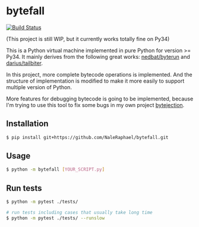# bytefall

[![Build Status](https://travis-ci.com/NaleRaphael/bytefall.svg?branch=master)](https://travis-ci.com/NaleRaphael/bytefall)

(This project is still WIP, but it currently works totally fine on Py34)

This is a Python virtual machine implemented in pure Python for version >= Py34. It mainly derives from the following great works: [nedbat/byterun][nedbat_byterun] and [darius/tailbiter][darius_tailbiter].

In this project, more complete bytecode operations is implemented. And the structure of implementation is modified to make it more easily to support multiple version of Python.

More features for debugging bytecode is going to be implemented, because I'm trying to use this tool to fix some bugs in my own project [bytejection][bytejection].

## Installation
```bash
$ pip install git+https://github.com/NaleRaphael/bytefall.git
```

## Usage
```bash
$ python -m bytefall [YOUR_SCRIPT.py]
```

## Run tests
```bash
$ python -m pytest ./tests/

# run tests including cases that usually take long time
$ python -m pytest ./tests/ --runslow
```

[nedbat_byterun]: https://github.com/nedbat/byterun
[darius_tailbiter]: https://github.com/darius/tailbiter
[bytejection]: https://github.com/naleraphael/bytejection
